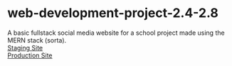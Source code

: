 # web-development-project-2.4-2.8
A basic fullstack social media website for a school project made using the MERN stack (sorta).<br>
<a href="https://staging-2-4.herokuapp.com/">Staging Site</a><br>
<a href="https://production-2-4.herokuapp.com/">Production Site</a>
